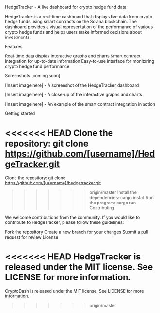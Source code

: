 HedgeTracker - A live dashboard for crypto hedge fund data

HedgeTracker is a real-time dashboard that displays live data from crypto hedge funds using smart contracts on the Solana blockchain. The dashboard provides a visual representation of the performance of various crypto hedge funds and helps users make informed decisions about investments.

Features

Real-time data display
Interactive graphs and charts
Smart contract integration for up-to-date information
Easy-to-use interface for monitoring crypto hedge fund performance


Screenshots [coming soon]

[Insert image here] - A screenshot of the HedgeTracker dashboard

[Insert image here] - A close-up of the interactive graphs and charts

[Insert image here] - An example of the smart contract integration in action

Getting started

<<<<<<< HEAD
Clone the repository: git clone https://github.com/[username]/HedgeTracker.git
=======
Clone the repository: git clone https://github.com/[username]/hedgetracker.git
>>>>>>> origin/master
Install the dependencies: cargo install
Run the program: cargo run
Contributing

We welcome contributions from the community. If you would like to contribute to HedgeTracker, please follow these guidelines:

Fork the repository
Create a new branch for your changes
Submit a pull request for review
License

<<<<<<< HEAD
HedgeTracker is released under the MIT license. See LICENSE for more information.
=======
CryptoDash is released under the MIT license. See LICENSE for more information.
>>>>>>> origin/master
